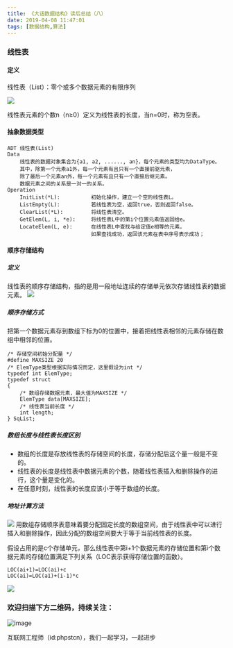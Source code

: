 ```yaml
---
title: 《大话数据结构》读后总结（八）
date: 2019-04-08 11:47:01
tags: [数据结构,算法]
---
```

### 线性表
#### 定义
线性表（List）：零个或多个数据元素的有限序列

![](https://user-gold-cdn.xitu.io/2019/4/4/169e7aad4b5c0020?w=1152&h=139&f=jpeg&s=16274)

线性表元素的个数n（n≥0）定义为线性表的长度，当n=0时，称为空表。
#### 抽象数据类型
```
ADT 线性表(List)
Data
    线性表的数据对象集合为{a1, a2, ......, an}，每个元素的类型均为DataType。
    其中，除第一个元素a1外，每一个元素有且只有一个直接前驱元素，
    除了最后一个元素an外，每一个元素有且只有一个直接后继元素。
    数据元素之间的关系是一对一的关系。
Operation
    InitList(*L):          初始化操作，建立一个空的线性表L。
    ListEmpty(L):          若线性表为空，返回true，否则返回false。
    ClearList(*L):         将线性表清空。
    GetElem(L, i, *e):     将线性表L中的第i个位置元素值返回给e。
    LocateElem(L, e):      在线性表L中查找与给定值e相等的元素，
                           如果查找成功，返回该元素在表中序号表示成功；
```

#### 顺序存储结构
##### 定义
线性表的顺序存储结构，指的是用一段地址连续的存储单元依次存储线性表的数据元素。
![](https://user-gold-cdn.xitu.io/2019/4/4/169e7aad4b5c0020?w=1152&h=139&f=jpeg&s=16274)
##### 顺序存储方式
把第一个数据元素存到数组下标为0的位置中，接着把线性表相邻的元素存储在数组中相邻的位置。
```
/* 存储空间初始分配量 */
#define MAXSIZE 20             
/* ElemType类型根据实际情况而定，这里假设为int */
typedef int ElemType;          
typedef struct
{
    /* 数组存储数据元素，最大值为MAXSIZE */
    ElemType data[MAXSIZE];    
    /* 线性表当前长度 */
    int length;                
} SqList;
```
##### 数组长度与线性表长度区别
- 数组的长度是存放线性表的存储空间的长度，存储分配后这个量一般是不变的。
- 线性表的长度是线性表中数据元素的个数，随着线性表插入和删除操作的进行，这个量是变化的。
- 在任意时刻，线性表的长度应该小于等于数组的长度。

##### 地址计算方法
![](https://user-gold-cdn.xitu.io/2019/4/4/169e7b1b3292f464?w=1152&h=333&f=jpeg&s=26703)
用数组存储顺序表意味着要分配固定长度的数组空间，由于线性表中可以进行插入和删除操作，因此分配的数组空间要大于等于当前线性表的长度。

假设占用的是c个存储单元，那么线性表中第i+1个数据元素的存储位置和第i个数据元素的存储位置满足下列关系（LOC表示获得存储位置的函数）。
```
LOC(ai+1)=LOC(ai)+c
LOC(ai)=LOC(a1)+(i-1)*c
```
![](https://user-gold-cdn.xitu.io/2019/4/4/169e7b5d467f2ddc?w=1152&h=274&f=jpeg&s=20502)

### 欢迎扫描下方二维码，持续关注：
![image](https://user-gold-cdn.xitu.io/2019/3/21/1699eba93eba8faa?w=258&h=258&f=jpeg&s=16510)

互联网工程师（id:phpstcn），我们一起学习，一起进步
